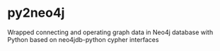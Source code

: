# py2neo4j
Wrapped connecting and operating graph data in Neo4j database with Python based on neo4jdb-python cypher interfaces
